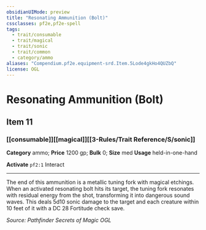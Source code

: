 ```yaml
---
obsidianUIMode: preview
title: "Resonating Ammunition (Bolt)"
cssclasses: pf2e,pf2e-spell
tags:
  - trait/consumable
  - trait/magical
  - trait/sonic
  - trait/common
  - category/ammo
aliases: "Compendium.pf2e.equipment-srd.Item.5Lode4gkHo4QUZbQ"
license: OGL
---
```

# Resonating Ammunition (Bolt)
## Item 11
### [[consumable]][[magical]][[3-Rules/Trait Reference/S/sonic]]

**Category** ammo; 
**Price** 1200 gp; 
**Bulk** 0; **Size** med
**Usage** held-in-one-hand

**Activate** `pf2:1` Interact

* * *

The end of this ammunition is a metallic tuning fork with magical etchings. When an activated resonating bolt hits its target, the tuning fork resonates with residual energy from the shot, transforming it into dangerous sound waves. This deals 5d10 sonic damage to the target and each creature within 10 feet of it with a DC 28 Fortitude check save.

*Source: Pathfinder Secrets of Magic*
*OGL*